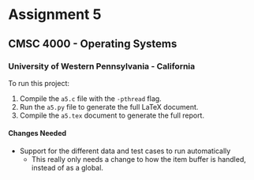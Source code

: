 # Assignment 5
## CMSC 4000 - Operating Systems
### University of Western Pennsylvania - California

To run this project:

1. Compile the `a5.c` file with the `-pthread` flag.
2. Run the `a5.py` file to generate the full LaTeX document.
3. Compile the `a5.tex` document to generate the full report.

#### Changes Needed

- Support for the different data and test cases to run automatically
  - This really only needs a change to how the item buffer is handled, instead of as a global.